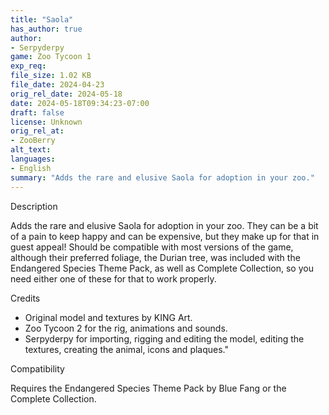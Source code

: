 ```yaml
---
title: "Saola"
has_author: true
author: 
- Serpyderpy
game: Zoo Tycoon 1
exp_req:
file_size: 1.02 KB
file_date: 2024-04-23
orig_rel_date: 2024-05-18
date: 2024-05-18T09:34:23-07:00
draft: false
license: Unknown
orig_rel_at: 
- ZooBerry
alt_text: 
languages:
- English
summary: "Adds the rare and elusive Saola for adoption in your zoo."
---
```


 
Description 

Adds the rare and elusive Saola for adoption in your zoo. They can be a bit of a pain to keep happy and can be expensive, but they make up for that in guest appeal! Should be compatible with most versions of the game, although their preferred foliage, the Durian tree, was included with the Endangered Species Theme Pack, as well as Complete Collection, so you need either one of these for that to work properly.

 
Credits 

- Original model and textures by KING Art.
- Zoo Tycoon 2 for the rig, animations and sounds.
- Serpyderpy for importing, rigging and editing the model, editing the textures, creating the animal, icons and plaques."


Compatibility


Requires the Endangered Species Theme Pack by Blue Fang or the Complete Collection.